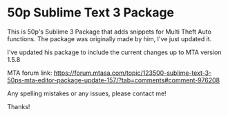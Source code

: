 # 50p Sublime Text 3 Package

This is 50p's Sublime 3 Package that adds snippets for Multi Theft Auto functions. The package was originally made by him, I've just updated it.

I've updated his package to include the current changes up to MTA version 1.5.8

MTA forum link: https://forum.mtasa.com/topic/123500-sublime-text-3-50ps-mta-editor-package-update-157/?tab=comments#comment-976208

Any spelling mistakes or any issues, please contact me!

Thanks!
